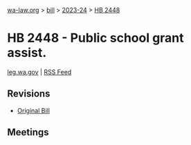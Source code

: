 [wa-law.org](/) > [bill](/bill/) > [2023-24](/bill/2023-24/) > [HB 2448](/bill/2023-24/hb/2448/)

# HB 2448 - Public school grant assist.
[leg.wa.gov](https://app.leg.wa.gov/billsummary?BillNumber=2448&Year=2023&Initiative=false) | [RSS Feed](./rss.xml)

## Revisions
* [Original Bill](1/)

## Meetings